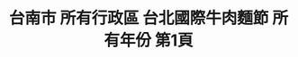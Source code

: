 ---
title: "台南市 所有行政區 台北國際牛肉麵節 所有年份 第1頁"
description: "台南市 所有行政區 台北國際牛肉麵節 所有年份 獲獎餐廳 第1頁"
keywords:
  - 美食競賽
  - 台灣美食
  - 美食精選
datePublished: "2025-06-30"
dateModified: "2025-07-07"
city: "台南市"
district: "所有行政區"
award: "台北國際牛肉麵節"
year: "所有年份"
page: 1
count: 3

restaurants:
  - name: "老龐家傳牛肉麵-保安總店"
    city: "台南市"
    district: "中西區"
    address: "700台南市中西區保安路22號"
    phone: "062055396"
    geo: "22.990330941273367, 120.19711728075148"
    link: "台南市/中西區/老龐家傳牛肉麵-保安總店"
    google_map: "https://maps.app.goo.gl/Ezi8Lsrorr2BtFbE8"
    footinder: "https://footinder.com.tw/%E5%8F%B0%E5%8D%97%E5%B8%82%E4%B8%AD%E8%A5%BF%E5%8D%80/181095/"
    award:
    - name: "台北國際牛肉麵節"
      year: "2024"
  - name: "老龐家傳牛肉麵-仁和店"
    city: "台南市"
    district: "東區"
    address: "701台南市東區仁和路39號"
    phone: "062674658"
    geo: "22.977828949436404, 120.23024977020305"
    link: "台南市/東區/老龐家傳牛肉麵-仁和店"
    google_map: "https://maps.app.goo.gl/RyfXyUaLTFLFE1WE9"
    footinder: ""
    award:
    - name: "台北國際牛肉麵節"
      year: "2024"
  - name: "黃先生麵舖"
    city: "台南市"
    district: "東區"
    address: "701台南市東區東平路174號"
    phone: "0958185594"
    geo: "22.99559693331438, 120.22902829984864"
    link: "台南市/東區/黃先生麵舖"
    google_map: "https://maps.app.goo.gl/wXgeBM6FaVFJDExa7"
    footinder: "https://footinder.com.tw/%e5%8f%b0%e5%8d%97%e5%b8%82%e6%9d%b1%e5%8d%80/67078/"
    award:
    - name: "台北國際牛肉麵節"
      year: "2024"
---